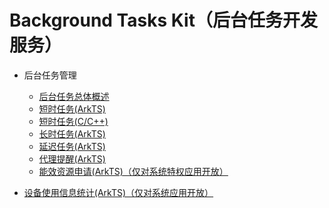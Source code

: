 # Background Tasks Kit（后台任务开发服务）<!--background-task-kit-->

<!--Del-->
- 后台任务管理<!--DelEnd-->

  - [后台任务总体概述](background-task-overview.md)
  - [短时任务(ArkTS)](transient-task.md)
  - [短时任务(C/C++)](native-transient-task.md)
  - [长时任务(ArkTS)](continuous-task.md)
  - [延迟任务(ArkTS)](work-scheduler.md)
  - [代理提醒(ArkTS)](agent-powered-reminder.md)
  <!--Del-->
  - [能效资源申请(ArkTS)（仅对系统特权应用开放）](efficiency-resource-request.md)
  <!--DelEnd-->
<!--Del-->
- [设备使用信息统计(ArkTS)（仅对系统应用开放）](../device-usage-statistics/Readme-CN.md)<!--device-usage-statistics-->
<!--DelEnd-->